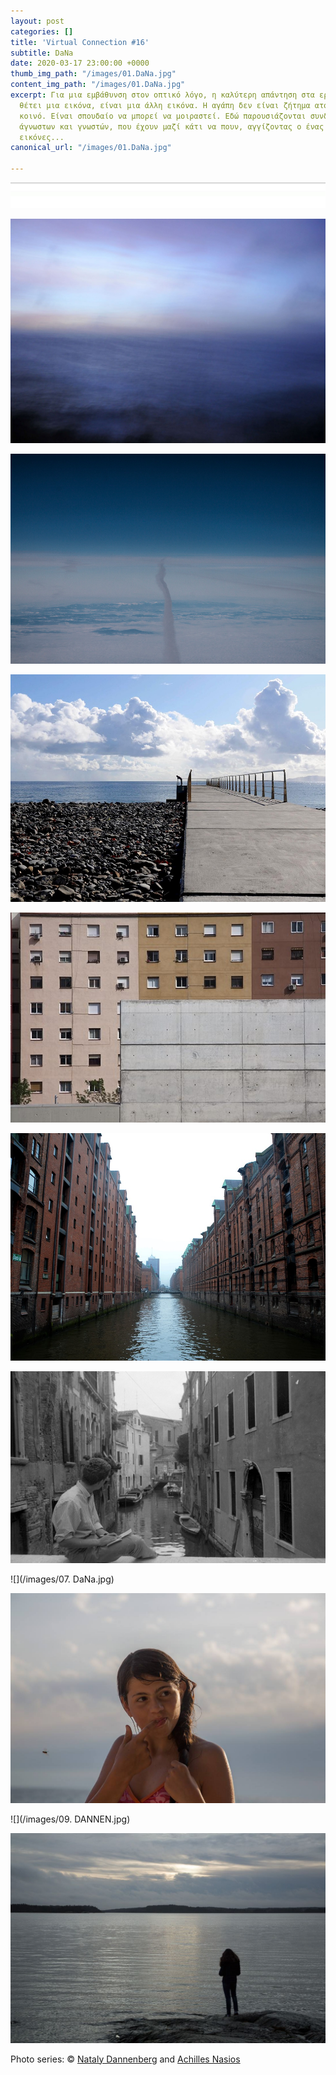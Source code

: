 ```yaml
---
layout: post
categories: []
title: 'Virtual Connection #16'
subtitle: DaNa
date: 2020-03-17 23:00:00 +0000
thumb_img_path: "/images/01.DaNa.jpg"
content_img_path: "/images/01.DaNa.jpg"
excerpt: Για μια εμβάθυνση στον οπτικό λόγο, η καλύτερη απάντηση στα ερωτήματα που
  θέτει μια εικόνα, είναι μια άλλη εικόνα. Η αγάπη δεν είναι ζήτημα ατομικό, αλλά
  κοινό. Είναι σπουδαίο να μπορεί να μοιραστεί. Εδώ παρουσιάζονται συνδέσεις φίλων,
  άγνωστων και γνωστών, που έχουν μαζί κάτι να πουν, αγγίζοντας ο ένας τον άλλον με
  εικόνες...
canonical_url: "/images/01.DaNa.jpg"

---
```

![](/images/bwok-2.jpg)

![](/images/01.DaNa.jpg)

![](/images/02.DaNa_MG_5800.jpg)

![](/images/03.DaNa.jpg)

![](/images/04.DaNa.jpg)

![](/images/05.NADA_MG_6541.jpg)

![](/images/06.-DaNa.img397.jpg)

![](/images/07. DaNa.jpg)

![](/images/08.1.jpg)

![](/images/09. DANNEN.jpg)

![](/images/10-2.jpg)

Photo series: © <a href="https://www.facebook.com/nataly.dannenberg" target="blank">Nataly Dannenberg</a> and  <a href="https://anikon.org/" target="blank">Achilles Nasios</a>